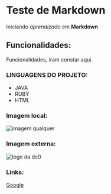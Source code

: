 # Teste de Markdown
Iniciando *aprendizado* em **Markdown**
 
## Funcionalidades:
Funcionalidades, iram constar aqui.


### LINGUAGENS DO PROJETO:

* JAVA
*  RUBY
* HTML

### Imagem local:
![imagem qualquer](logoamarelo.jpg)

### Imagem externa:
![logo da dc0](https://logosmarcas.net/wp-content/uploads/2020/08/DC-Emblema.png)

### Links:
[Google](https://www.google.com)